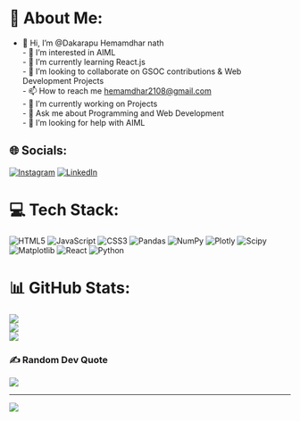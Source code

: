 # 💫 About Me:
- 👋 Hi, I’m @Dakarapu Hemamdhar nath<br>- 👀 I’m interested in AIML<br>- 🌱 I’m currently learning React.js<br>- 💞️ I’m looking to collaborate on GSOC contributions & Web Development Projects<br>- 📫 How to reach me hemamdhar2108@gmail.com<br>- 🔹 I’m currently working on Projects<br>- 💌 Ask me about Programming and Web Development<br>- 🤝 I’m looking for help with AIML<br>





## 🌐 Socials:
[![Instagram](https://img.shields.io/badge/Instagram-%23E4405F.svg?logo=Instagram&logoColor=white)](https://instagram.com/https://www.instagram.com/hemamdharnath/?__pwa=1#) [![LinkedIn](https://img.shields.io/badge/LinkedIn-%230077B5.svg?logo=linkedin&logoColor=white)](https://linkedin.com/in/https://www.linkedin.com/in/hemamdhar-nath-dakarapu-619815310/) 

# 💻 Tech Stack:
![HTML5](https://img.shields.io/badge/html5-%23E34F26.svg?style=for-the-badge&logo=html5&logoColor=white) ![JavaScript](https://img.shields.io/badge/javascript-%23323330.svg?style=for-the-badge&logo=javascript&logoColor=%23F7DF1E) ![CSS3](https://img.shields.io/badge/css3-%231572B6.svg?style=for-the-badge&logo=css3&logoColor=white) ![Pandas](https://img.shields.io/badge/pandas-%23150458.svg?style=for-the-badge&logo=pandas&logoColor=white) ![NumPy](https://img.shields.io/badge/numpy-%23013243.svg?style=for-the-badge&logo=numpy&logoColor=white) ![Plotly](https://img.shields.io/badge/Plotly-%233F4F75.svg?style=for-the-badge&logo=plotly&logoColor=white) ![Scipy](https://img.shields.io/badge/SciPy-%230C55A5.svg?style=for-the-badge&logo=scipy&logoColor=%white) ![Matplotlib](https://img.shields.io/badge/Matplotlib-%23ffffff.svg?style=for-the-badge&logo=Matplotlib&logoColor=black) ![React](https://img.shields.io/badge/react-%2320232a.svg?style=for-the-badge&logo=react&logoColor=%2361DAFB) ![Python](https://img.shields.io/badge/python-3670A0?style=for-the-badge&logo=python&logoColor=ffdd54)
# 📊 GitHub Stats:
![](https://github-readme-stats.vercel.app/api?username=Hemamdhar&theme=dark&hide_border=false&include_all_commits=true&count_private=false)<br/>
![](https://nirzak-streak-stats.vercel.app/?user=Hemamdhar&theme=dark&hide_border=false)<br/>
![](https://github-readme-stats.vercel.app/api/top-langs/?username=Hemamdhar&theme=dark&hide_border=false&include_all_commits=true&count_private=false&layout=compact)

### ✍️ Random Dev Quote
![](https://quotes-github-readme.vercel.app/api?type=horizontal&theme=radical)

---
[![](https://visitcount.itsvg.in/api?id=Hemamdhar&icon=0&color=0)](https://visitcount.itsvg.in)

<!-- Proudly created with GPRM ( https://gprm.itsvg.in ) -->

<!---
Hemamdhar/Hemamdhar is a ✨ special ✨ repository because its `README.md` (this file) appears on your GitHub profile.
You can click the Preview link to take a look at your changes.
--->
